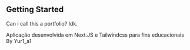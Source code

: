 ## Getting Started
Can i call this a portfolio?
Idk. 

Aplicação desenvolvida em Next.JS e Tailwindcss para fins educacionais <br>
By Yur1_a1
